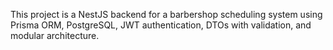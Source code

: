 <!-- Use this file to provide workspace-specific custom instructions to Copilot. For more details, visit https://code.visualstudio.com/docs/copilot/copilot-customization#_use-a-githubcopilotinstructionsmd-file -->

This project is a NestJS backend for a barbershop scheduling system using Prisma ORM, PostgreSQL, JWT authentication, DTOs with validation, and modular architecture.
